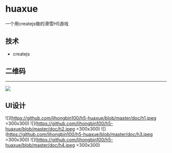 # huaxue
一个用createjs做的滑雪H5游戏


## 技术

- createjs
 

## 二维码
----

![](https://github.com/lihongbin100/h5-huaxue/blob/master/doc/code.png)

## UI设计

![](https://github.com/lihongbin100/h5-huaxue/blob/master/doc/h1.jpeg =300x300)
![](https://github.com/lihongbin100/h5-huaxue/blob/master/doc/h2.jpeg =300x300)
![](https://github.com/lihongbin100/h5-huaxue/blob/master/doc/h3.jpeg =300x300)
![](https://github.com/lihongbin100/h5-huaxue/blob/master/doc/h4.jpeg =300x300)